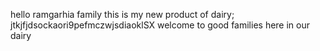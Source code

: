 hello ramgarhia family 
this is my new product of dairy;
jtkjfjdsockaori9pefmczwjsdiaoklSX
welcome to good families here in our dairy
